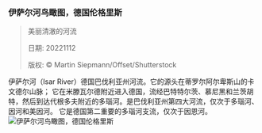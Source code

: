 ### 伊萨尔河鸟瞰图，德国伦格里斯
> 美丽清澈的河流> > 日期: 20221112> > 版权: © Martin Siepmann/Offset/Shutterstock
   
 伊萨尔河（Isar River）德国巴伐利亚州河流。它的源头在蒂罗尔阿尔卑斯山的卡文德尔山脉； 它在米滕瓦尔德附近进入德国，流经巴特特尔茨、慕尼黑和兰茨胡特，然后到达代根多夫附近的多瑙河。是巴伐利亚州第四大河流，仅次于多瑙河、因河和美因河。 它是德国第二重要的多瑙河支流，仅次于因恩河。
![伊萨尔河鸟瞰图，德国伦格里斯](https://s.cn.bing.net/th?id=OHR.IsarwinkelSylvenstein_ZH-CN2963187862_1920x1080.jpg&rf=LaDigue_1920x1080.jpg)